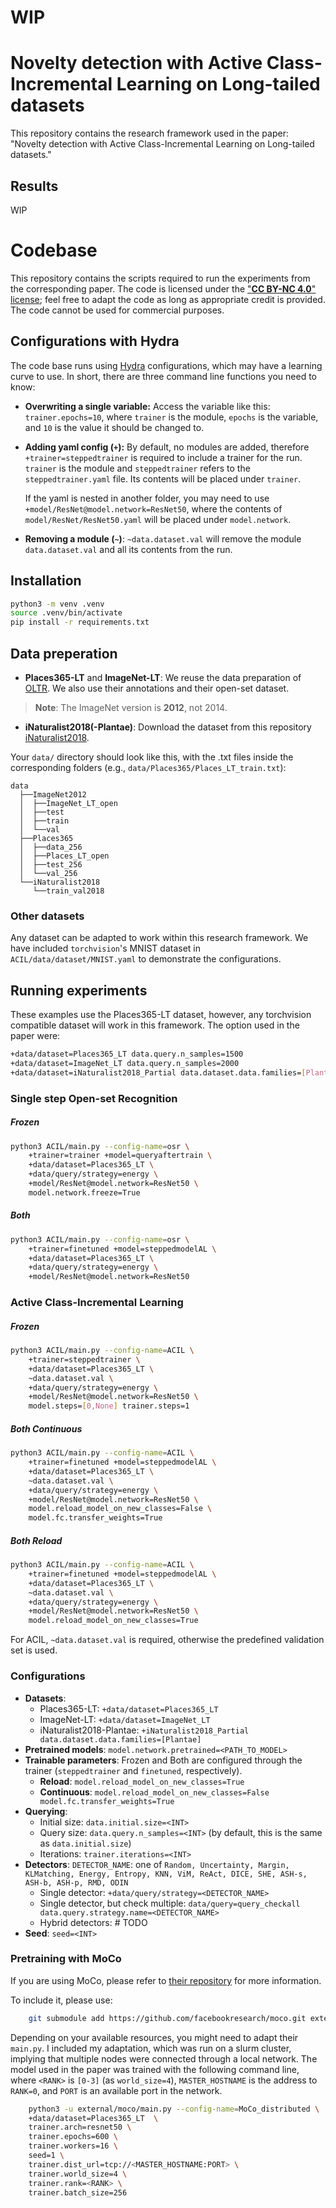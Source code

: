 # WIP
# Novelty detection with Active Class-Incremental Learning on Long-tailed datasets

This repository contains the research framework used in the paper: 
"Novelty detection with Active Class-Incremental Learning on Long-tailed datasets."

## Results
WIP

# Codebase
This repository contains the scripts required to run the experiments from the corresponding paper. The code is licensed under the ["**CC BY-NC 4.0**" license](https://creativecommons.org/licenses/by-nc/4.0/); feel free to adapt the code as long as appropriate credit is provided. The code cannot be used for commercial purposes.

## Configurations with Hydra
The code base runs using [Hydra](https://hydra.cc/docs/intro/) configurations, which may have a learning curve to use.
In short, there are three command line functions you need to know:
- **Overwriting a single variable:** Access the variable like this: `trainer.epochs=10`, where `trainer` is the module, `epochs` is the variable, and `10` is the value it should be changed to.
- **Adding yaml config (`+`):** By default, no modules are added, therefore `+trainer=steppedtrainer` is required to include a trainer for the run. `trainer` is the module and `steppedtrainer` refers to the `steppedtrainer.yaml` file. Its contents will be placed under `trainer`.

    If the yaml is nested in another folder, you may need to use `+model/ResNet@model.network=ResNet50`, where the contents of `model/ResNet/ResNet50.yaml` will be placed under `model.network`.
- **Removing a module (`~`)**: `~data.dataset.val` will remove the module `data.dataset.val` and all its contents from the run.

## Installation
```bash
python3 -m venv .venv
source .venv/bin/activate
pip install -r requirements.txt
```

## Data preperation
- **Places365-LT** and **ImageNet-LT**: We reuse the data preparation of [OLTR](https://github.com/zhmiao/OpenLongTailRecognition-OLTR?tab=readme-ov-file#data-preparation). We also use their annotations and their open-set dataset.
> **Note**: The ImageNet version is **2012**, not 2014.
- **iNaturalist2018(-Plantae)**: Download the dataset from this repository [iNaturalist2018](https://github.com/visipedia/inat_comp/tree/master/2018#Data).

Your `data/` directory should look like this, with the .txt files inside the corresponding folders (e.g., `data/Places365/Places_LT_train.txt`):

```
data
  ├──ImageNet2012
  │  ├──ImageNet_LT_open
  │  ├──test
  │  ├──train
  │  └──val
  ├──Places365
  │  ├──data_256
  │  ├──Places_LT_open
  │  ├──test_256
  │  └──val_256
  └──iNaturalist2018
     └──train_val2018
```

### Other datasets
Any dataset can be adapted to work within this research framework. We have included `torchvision`'s MNIST dataset in `ACIL/data/dataset/MNIST.yaml` to demonstrate the configurations. 

## Running experiments
These examples use the Places365-LT dataset, however, any torchvision compatible dataset will work in this framework.
The option used in the paper were:
```bash
+data/dataset=Places365_LT data.query.n_samples=1500
+data/dataset=ImageNet_LT data.query.n_samples=2000
+data/dataset=iNaturalist2018_Partial data.dataset.data.families=[Plantae] data.query.n_samples=3000
```
### Single step Open-set Recognition

##### Frozen
``` bash
python3 ACIL/main.py --config-name=osr \
    +trainer=trainer +model=queryaftertrain \
    +data/dataset=Places365_LT \
    +data/query/strategy=energy \
    +model/ResNet@model.network=ResNet50 \
    model.network.freeze=True
```

##### Both
``` bash
python3 ACIL/main.py --config-name=osr \
    +trainer=finetuned +model=steppedmodelAL \
    +data/dataset=Places365_LT \
    +data/query/strategy=energy \
    +model/ResNet@model.network=ResNet50 
```

### Active Class-Incremental Learning

##### Frozen
``` bash
python3 ACIL/main.py --config-name=ACIL \
    +trainer=steppedtrainer \
    +data/dataset=Places365_LT \
    ~data.dataset.val \
    +data/query/strategy=energy \
    +model/ResNet@model.network=ResNet50 \
    model.steps=[0,None] trainer.steps=1
```

##### Both Continuous
``` bash
python3 ACIL/main.py --config-name=ACIL \
    +trainer=finetuned +model=steppedmodelAL \
    +data/dataset=Places365_LT \
    ~data.dataset.val \
    +data/query/strategy=energy \
    +model/ResNet@model.network=ResNet50 \
    model.reload_model_on_new_classes=False \
    model.fc.transfer_weights=True
```

##### Both Reload
``` bash
python3 ACIL/main.py --config-name=ACIL \
    +trainer=finetuned +model=steppedmodelAL \ 
    +data/dataset=Places365_LT \
    ~data.dataset.val \
    +data/query/strategy=energy \
    +model/ResNet@model.network=ResNet50 \
    model.reload_model_on_new_classes=True
```

For ACIL, `~data.dataset.val` is required, otherwise the predefined validation set is used.

### Configurations
- **Datasets**:
    - Places365-LT: `+data/dataset=Places365_LT`
    - ImageNet-LT: `+data/dataset=ImageNet_LT`
    - iNaturalist2018-Plantae: `+iNaturalist2018_Partial data.dataset.data.families=[Plantae]`
- **Pretrained models**: `model.network.pretrained=<PATH_TO_MODEL>`
- **Trainable parameters**:
    Frozen and Both are configured through the trainer (`steppedtrainer` and `finetuned`, respectively).
    - **Reload**: `model.reload_model_on_new_classes=True`
    - **Continuous**: `model.reload_model_on_new_classes=False model.fc.transfer_weights=True`
- **Querying**:
    - Initial size: `data.initial.size=<INT>`
    - Query size: `data.query.n_samples=<INT>` (by default, this is the same as `data.initial.size`)
    - Iterations: `trainer.iterations=<INT>`
- **Detectors**:
    `DETECTOR_NAME`: one of `Random, Uncertainty, Margin, KLMatching, Energy, Entropy, KNN, ViM, ReAct, DICE, SHE, ASH-s, ASH-b, ASH-p, RMD, ODIN`
    - Single detector: `+data/query/strategy=<DETECTOR_NAME>`
    - Single detector, but check multiple: `data/query=query_checkall data.query.strategy.name=<DETECTOR_NAME>`
    - Hybrid detectors: # TODO
- **Seed**: `seed=<INT>`

### Pretraining with MoCo
If you are using MoCo, please refer to [their repository](https://github.com/facebookresearch/moco.git) for more information. 

To include it, please use:
```bash
    git submodule add https://github.com/facebookresearch/moco.git external/moco/moco
```

Depending on your available resources, you might need to adapt their `main.py`. I included my adaptation, which was run on a slurm cluster, implying that multiple nodes were connected through a local network. The model used in the paper was trained with the following command line, where `<RANK>` is `[0-3]` (as `world_size=4`), `MASTER_HOSTNAME` is the address to `RANK=0`, and `PORT` is an available port in the network.
``` bash
    python3 -u external/moco/main.py --config-name=MoCo_distributed \
    +data/dataset=Places365_LT  \
    trainer.arch=resnet50 \
    trainer.epochs=600 \
    trainer.workers=16 \
    seed=1 \
    trainer.dist_url=tcp://<MASTER_HOSTNAME:PORT> \
    trainer.world_size=4 \
    trainer.rank=<RANK> \
    trainer.batch_size=256
```
